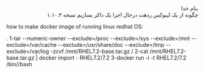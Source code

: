 <div dir="rtl">بنام خدا</div>

<div dir="rtl">چگونه از یک لینوکس ردهت درحال اجرا یک داکر بسازیم نسخه ۱.۱۰.۳</div>

how to make docker image of running linux redhat OS:

. 1-tar --numeric-owner --exclude=/proc --exclude=/sys --exclude=/mnt --exclude=/var/cache --exclude=/usr/share/doc --exclude=/tmp --exclude=/var/log -zcvf /mnt/RHEL7.2-base.tar.gz /
  2-cat /mnt/RHEL7.2-base.tar.gz | docker import - RHEL7.2/7.2
  3-docker run -i -t RHEL7.2/7.2 /bin//bash

<div dir="rtl"></div>
<div dir="rtl"></div>




